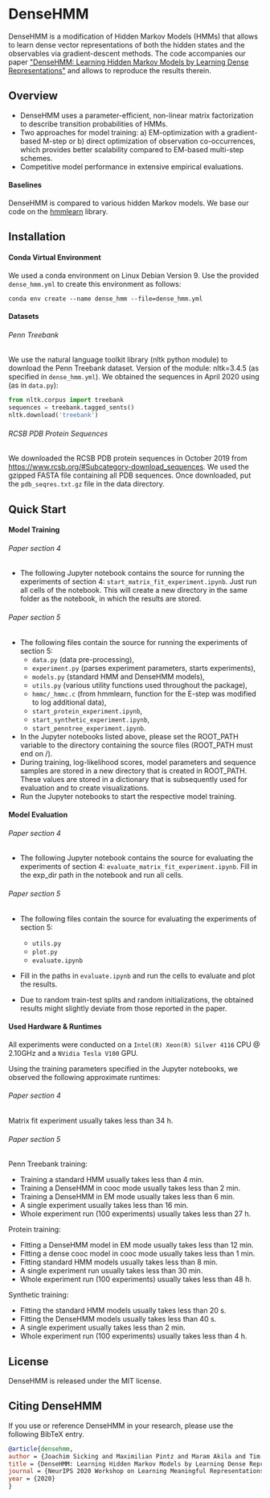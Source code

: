# DenseHMM

DenseHMM is a modification of Hidden Markov Models (HMMs) that allows to learn dense vector representations of both the hidden states and the observables via gradient-descent methods. The code accompanies our paper ["DenseHMM: Learning Hidden Markov Models by Learning Dense Representations"](https://arxiv.org/abs/2012.09783) and allows to reproduce the results therein.

## Overview

* DenseHMM uses a parameter-efficient, non-linear matrix factorization to describe transition probabilities of HMMs.
* Two approaches for model training: a) EM-optimization with a gradient-based M-step or b) direct optimization of observation co-occurrences, which provides better scalability compared to EM-based multi-step schemes.
* Competitive model performance in extensive empirical evaluations.

#### Baselines

DenseHMM is compared to various hidden Markov models. We base our code on the [hmmlearn](https://github.com/hmmlearn/hmmlearn) library.

## Installation

#### Conda Virtual Environment

We used a conda environment on Linux Debian Version 9. Use the provided `dense_hmm.yml` to create this environment as follows:

`conda env create --name dense_hmm --file=dense_hmm.yml`

#### Datasets

###### Penn Treebank

We use the natural language toolkit library (nltk python module) to download the Penn Treebank dataset.
Version of the module: nltk=3.4.5 (as specified in `dense_hmm.yml`).
We obtained the sequences in April 2020 using (as in `data.py`):

```python
from nltk.corpus import treebank
sequences = treebank.tagged_sents()
nltk.download('treebank')
```

###### RCSB PDB Protein Sequences

We downloaded the RCSB PDB protein sequences in October 2019 from https://www.rcsb.org/#Subcategory-download_sequences. We used the gzipped FASTA file containing all PDB sequences. Once downloaded, put the `pdb_seqres.txt.gz` file in the data directory. 


## Quick Start

#### Model Training

###### Paper section 4

- The following Jupyter notebook contains the source for running the experiments of section 4: `start_matrix_fit_experiment.ipynb`. Just run all cells of the notebook. This will create a new directory in the same folder as the notebook, in which the results are stored.

###### Paper section 5

- The following files contain the source for running the experiments of section 5:
  - `data.py` (data pre-processing),
  - `experiment.py` (parses experiment parameters, starts experiments),
  - `models.py` (standard HMM and DenseHMM models),
  - `utils.py` (various utility functions used throughout the package),
  - `hmmc/_hmmc.c` (from hmmlearn, function for the E-step was modified to log additional data),
  - `start_protein_experiment.ipynb`,
  - `start_synthetic_experiment.ipynb`,
  - `start_penntree_experiment.ipynb`.
- In the Jupyter notebooks listed above, please set the ROOT_PATH variable to the directory containing the source files (ROOT_PATH must end on /).
- During training, log-likelihood scores, model parameters and sequence samples are stored in a new directory that is created in ROOT_PATH. These values are stored in a dictionary that is subsequently used for evaluation and to create visualizations.
- Run the Jupyter notebooks to start the respective model training.

#### Model Evaluation

###### Paper section 4

- The following Jupyter notebook contains the source for evaluating the experiments of section 4: `evaluate_matrix_fit_experiment.ipynb`. Fill in the exp_dir path in the notebook and run all cells.

###### Paper section 5

- The following files contain the source for evaluating the experiments of section 5:
  - `utils.py`
  - `plot.py`
  - `evaluate.ipynb`

- Fill in the paths in `evaluate.ipynb` and run the cells to evaluate and plot the results.

- Due to random train-test splits and random initializations, the obtained results might slightly deviate from those reported in the paper.

#### Used Hardware & Runtimes

All experiments were conducted on a `Intel(R) Xeon(R) Silver 4116` CPU @ 2.10GHz and a `NVidia Tesla V100` GPU.

Using the training parameters specified in the Jupyter notebooks, we observed the following approximate runtimes:

###### Paper section 4

Matrix fit experiment usually takes less than 34 h.

###### Paper section 5

Penn Treebank training:

- Training a standard HMM usually takes less than 4 min.
- Training a DenseHMM in cooc mode usually takes less than 2 min.
- Training a DenseHMM in EM mode usually takes less than 6 min.
- A single experiment usually takes less than 16 min.
- Whole experiment run (100 experiments) usually takes less than 27 h.

Protein training:
- Fitting a DenseHMM model in EM mode usually takes less than 12 min.
- Fitting a dense cooc model in cooc mode usually takes less than 1 min.
- Fitting standard HMM models usually takes less than 8 min.
- A single experiment run usually takes less than 30 min.
- Whole experiment run (100 experiments) usually takes less than 48 h.

Synthetic training:
- Fitting the standard HMM models usually takes less than 20 s.
- Fitting the DenseHMM models usually takes less than 40 s.
- A single experiment usually takes less than 2 min.
- Whole experiment run (100 experiments) usually takes less than 4 h.

## License

DenseHMM is released under the MIT license.

## Citing DenseHMM

If you use or reference DenseHMM in your research, please use the following BibTeX entry.

```BibTeX
@article{densehmm,
author = {Joachim Sicking and Maximilian Pintz and Maram Akila and Tim Wirtz},
title = {DenseHMM: Learning Hidden Markov Models by Learning Dense Representations},
journal = {NeurIPS 2020 Workshop on Learning Meaningful Representations of Life (LMRL)}
year = {2020}
}
```

